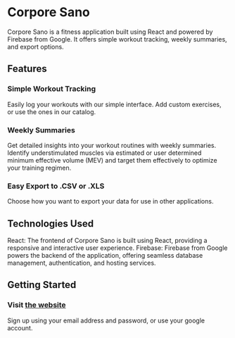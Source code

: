 # Corpore Sano

Corpore Sano is a fitness application built using React and powered by Firebase from Google. It offers simple workout tracking, weekly summaries, and export options.

## Features

### Simple Workout Tracking
Easily log your workouts with our simple interface. Add custom exercises, or use the ones in our catalog.

### Weekly Summaries
Get detailed insights into your workout routines with weekly summaries. Identify understimulated muscles via estimated or user determined minimum effective volume (MEV) and target them effectively to optimize your training regimen.

### Easy Export to .CSV or .XLS
Choose how you want to export your data for use in other applications.

## Technologies Used
React: The frontend of Corpore Sano is built using React, providing a responsive and interactive user experience.
Firebase: Firebase from Google powers the backend of the application, offering seamless database management, authentication, and hosting services.

## Getting Started

### Visit [the website](https://corpore-sano-2e626.web.app/)
Sign up using your email address and password, or use your google account.
